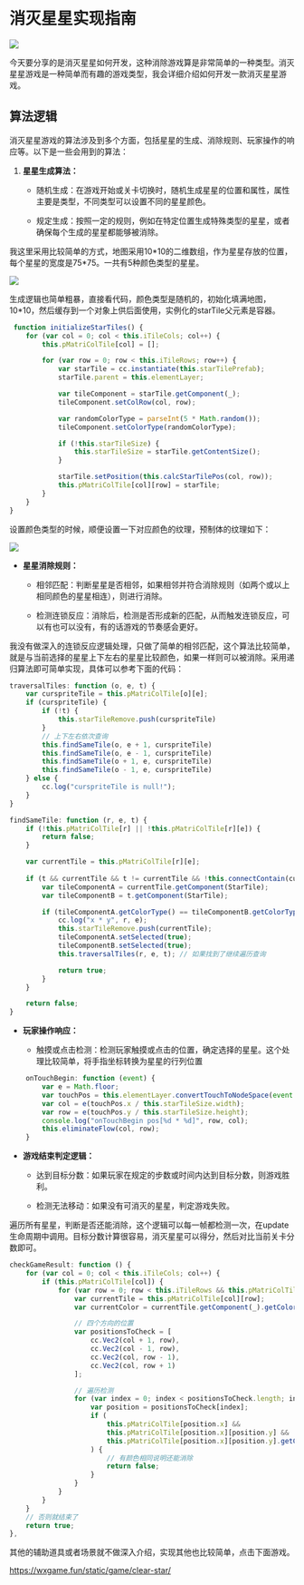 # 消灭星星实现指南

![](images/image-1.png)


今天要分享的是消灭星星如何开发，这种消除游戏算是非常简单的一种类型。消灭星星游戏是一种简单而有趣的游戏类型，我会详细介绍如何开发一款消灭星星游戏。



## 算法逻辑

消灭星星游戏的算法涉及到多个方面，包括星星的生成、消除规则、玩家操作的响应等。以下是一些会用到的算法：



1. **星星生成算法：**&#x20;

   * 随机生成：在游戏开始或关卡切换时，随机生成星星的位置和属性，属性主要是类型，不同类型可以设置不同的星星颜色。

   * 规定生成：按照一定的规则，例如在特定位置生成特殊类型的星星，或者确保每个生成的星星都能够被消除。

我这里采用比较简单的方式，地图采用10\*10的二维数组，作为星星存放的位置，每个星星的宽度是75\*75。一共有5种颜色类型的星星。

![](images/image-2.png)

生成逻辑也简单粗暴，直接看代码，颜色类型是随机的，初始化填满地图，10\*10，然后缓存到一个对象上供后面使用，实例化的starTile父元素是容器。

```javascript
 function initializeStarTiles() {
    for (var col = 0; col < this.iTileCols; col++) {
        this.pMatriColTile[col] = [];

        for (var row = 0; row < this.iTileRows; row++) {
            var starTile = cc.instantiate(this.starTilePrefab);
            starTile.parent = this.elementLayer;

            var tileComponent = starTile.getComponent(_);
            tileComponent.setColRow(col, row);

            var randomColorType = parseInt(5 * Math.random());
            tileComponent.setColorType(randomColorType);

            if (!this.starTileSize) {
                this.starTileSize = starTile.getContentSize();
            }

            starTile.setPosition(this.calcStarTilePos(col, row));
            this.pMatriColTile[col][row] = starTile;
        }
    }
}
```

设置颜色类型的时候，顺便设置一下对应颜色的纹理，预制体的纹理如下：

![](images/image.png)



* **星星消除规则：**

  * 相邻匹配：判断星星是否相邻，如果相邻并符合消除规则（如两个或以上相同颜色的星星相连），则进行消除。

  * 检测连锁反应：消除后，检测是否形成新的匹配，从而触发连锁反应，可以有也可以没有，有的话游戏的节奏感会更好。

我没有做深入的连锁反应逻辑处理，只做了简单的相邻匹配，这个算法比较简单，就是与当前选择的星星上下左右的星星比较颜色，如果一样则可以被消除。采用递归算法即可简单实现，具体可以参考下面的代码：

```javascript
traversalTiles: function (o, e, t) {
    var curspriteTile = this.pMatriColTile[o][e];
    if (curspriteTile) {
        if (!t) {
            this.starTileRemove.push(curspriteTile)
        }
        // 上下左右依次查询
        this.findSameTile(o, e + 1, curspriteTile)
        this.findSameTile(o, e - 1, curspriteTile)
        this.findSameTile(o + 1, e, curspriteTile)
        this.findSameTile(o - 1, e, curspriteTile)
    } else {
        cc.log("curspriteTile is null!");
    }
}

findSameTile: function (r, e, t) {
    if (!this.pMatriColTile[r] || !this.pMatriColTile[r][e]) {
        return false;
    }

    var currentTile = this.pMatriColTile[r][e];
    
    if (t && currentTile && t != currentTile && !this.connectContain(currentTile)) {
        var tileComponentA = currentTile.getComponent(StarTile);
        var tileComponentB = t.getComponent(StarTile);

        if (tileComponentA.getColorType() == tileComponentB.getColorType()) {
            cc.log("x * y", r, e);
            this.starTileRemove.push(currentTile);
            tileComponentA.setSelected(true);
            tileComponentB.setSelected(true);
            this.traversalTiles(r, e, t); // 如果找到了继续遍历查询

            return true;
        }
    }

    return false;
}
```

* **玩家操作响应：**

  * 触摸或点击检测：检测玩家触摸或点击的位置，确定选择的星星。这个处理比较简单，将手指坐标转换为星星的行列位置

```javascript
    onTouchBegin: function (event) {
        var e = Math.floor;
        var touchPos = this.elementLayer.convertTouchToNodeSpace(event.touch);
        var col = e(touchPos.x / this.starTileSize.width);
        var row = e(touchPos.y / this.starTileSize.height);
        console.log("onTouchBegin pos[%d * %d]", row, col);
        this.eliminateFlow(col, row);
    }
```

* **游戏结束判定逻辑：**

  * 达到目标分数：如果玩家在规定的步数或时间内达到目标分数，则游戏胜利。

  * 检测无法移动：如果没有可消灭的星星，判定游戏失败。

遍历所有星星，判断是否还能消除，这个逻辑可以每一帧都检测一次，在update生命周期中调用。目标分数计算很容易，消灭星星可以得分，然后对比当前关卡分数即可。

```javascript
checkGameResult: function () {
    for (var col = 0; col < this.iTileCols; col++) {
        if (this.pMatriColTile[col]) {
            for (var row = 0; row < this.iTileRows && this.pMatriColTile[col][row]; row++) {
                var currentTile = this.pMatriColTile[col][row];
                var currentColor = currentTile.getComponent(_).getColorType();

                // 四个方向的位置
                var positionsToCheck = [
                    cc.Vec2(col + 1, row),
                    cc.Vec2(col - 1, row),
                    cc.Vec2(col, row - 1),
                    cc.Vec2(col, row + 1)
                ];

                // 遍历检测
                for (var index = 0; index < positionsToCheck.length; index++) {
                    var position = positionsToCheck[index];
                    if (
                        this.pMatriColTile[position.x] &&
                        this.pMatriColTile[position.x][position.y] &&
                        this.pMatriColTile[position.x][position.y].getComponent(_).getColorType() == currentColor
                    ) {
                        // 有颜色相同说明还能消除
                        return false;
                    }
                }
            }
        }
    }
    // 否则就结束了
    return true;
},
```

其他的辅助道具或者场景就不做深入介绍，实现其他也比较简单，点击下面游戏。

https://wxgame.fun/static/game/clear-star/

![]()
